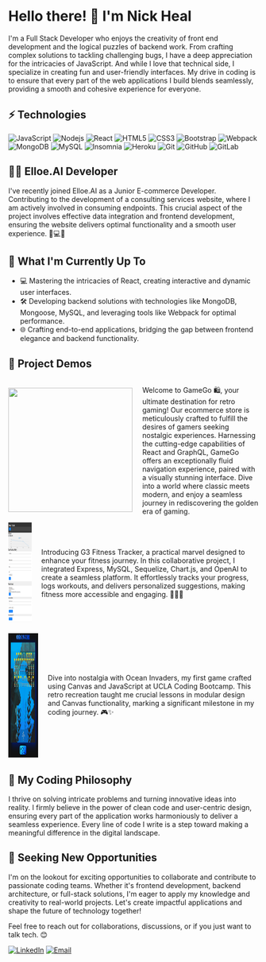 # Hello there! 👋 I'm Nick Heal

I'm a Full Stack Developer who enjoys the creativity of front end development and the logical puzzles of backend work. From crafting complex solutions to tackling challenging bugs, I have a deep appreciation for the intricacies of JavaScript. And while I love that technical side, I specialize in creating fun and user-friendly interfaces. My drive in coding is to ensure that every part of the web applications I build blends seamlessly, providing a smooth and cohesive experience for everyone.

## ⚡ Technologies

![JavaScript](https://img.shields.io/badge/-JavaScript-black?style=flat-square&logo=javascript)
![Nodejs](https://img.shields.io/badge/-Nodejs-black?style=flat-square&logo=Node.js)
![React](https://img.shields.io/badge/-React-black?style=flat-square&logo=react)
![HTML5](https://img.shields.io/badge/-HTML5-E34F26?style=flat-square&logo=html5&logoColor=white)
![CSS3](https://img.shields.io/badge/-CSS3-1572B6?style=flat-square&logo=css3)
![Bootstrap](https://img.shields.io/badge/-Bootstrap-563D7C?style=flat-square&logo=bootstrap)
![Webpack](https://img.shields.io/badge/-Webpack-8DD6F9?style=flat-square&logo=webpack&logoColor=white)
![MongoDB](https://img.shields.io/badge/-MongoDB-black?style=flat-square&logo=mongodb)
![MySQL](https://img.shields.io/badge/-MySQL-black?style=flat-square&logo=mysql)
![Insomnia](https://img.shields.io/badge/-Insomnia-5849BE?style=flat-square&logo=insomnia&logoColor=white)
![Heroku](https://img.shields.io/badge/-Heroku-430098?style=flat-square&logo=heroku)
![Git](https://img.shields.io/badge/-Git-black?style=flat-square&logo=git)
![GitHub](https://img.shields.io/badge/-GitHub-181717?style=flat-square&logo=github)
![GitLab](https://img.shields.io/badge/-GitLab-FCA121?style=flat-square&logo=gitlab)

## 👨‍💻 Elloe.AI Developer

I've recently joined Elloe.AI as a Junior E-commerce Developer. Contributing to the development of a consulting services website, where I am actively involved in consuming endpoints. This crucial aspect of the project involves effective data integration and frontend development, ensuring the website delivers optimal functionality and a smooth user experience. 💼💻🔗

## 🚀 What I'm Currently Up To

- 💻 Mastering the intricacies of React, creating interactive and dynamic user interfaces.
- 🛠️ Developing backend solutions with technologies like MongoDB, Mongoose, MySQL, and leveraging tools like Webpack for optimal performance.
- 🌐 Crafting end-to-end applications, bridging the gap between frontend elegance and backend functionality.

## 🚧 Project Demos

<div style="display: flex; align-items: center;">
    <a href='https://github.com/kwestbrook17/GameGo'><img width="250" height="250" src="./images/ScreenshotGameGo.png"/></a>
    <div style="margin-left: 20px;">
        <p>         
Welcome to GameGo  🛍️, your ultimate destination for retro gaming! Our ecommerce store is meticulously crafted to fulfill the desires of gamers seeking nostalgic experiences. Harnessing the cutting-edge capabilities of React and GraphQL, GameGo offers an exceptionally fluid navigation experience, paired with a visually stunning interface. Dive into a world where classic meets modern, and enjoy a seamless journey in rediscovering the golden era of gaming. 
        </p>
    </div>
</div>

<div style="display: flex; align-items: center;">
    <a href='https://github.com/NickUCLA/G3-Fitness-Tracker'><img width="250" height="200" src="./images/screenshot.g3fitness.png"/></a>
    <div style="margin-left: 20px;">
        <p>
            Introducing G3 Fitness Tracker, a practical marvel designed to enhance your fitness journey. In this collaborative project, I integrated Express, MySQL, Sequelize, Chart.js, and OpenAI to create a seamless platform. It effortlessly tracks your progress, logs workouts, and delivers personalized suggestions, making fitness more accessible and engaging. 🏋️‍♂️✨
        </p>
    </div>
</div>

<div style="margin-top: 20px; display: flex; align-items: center;">
    <a href='https://github.com/kwestbrook17/Ocean-Invaders'><img width="250" height="250" src="./images/screenshotoceanInvaders.png"/></a>
    <div style="margin-left: 20px;">
        <p>
            Dive into nostalgia with Ocean Invaders, my first game crafted using Canvas and JavaScript at UCLA Coding Bootcamp. This retro recreation taught me crucial lessons in modular design and Canvas functionality, marking a significant milestone in my coding journey. 🎮✨
        </p>
    </div>
</div>

## 🌱 My Coding Philosophy

I thrive on solving intricate problems and turning innovative ideas into reality. I firmly believe in the power of clean code and user-centric design, ensuring every part of the application works harmoniously to deliver a seamless experience. Every line of code I write is a step toward making a meaningful difference in the digital landscape.

## 🤝 Seeking New Opportunities

I'm on the lookout for exciting opportunities to collaborate and contribute to passionate coding teams. Whether it's frontend development, backend architecture, or full-stack solutions, I'm eager to apply my knowledge and creativity to real-world projects. Let's create impactful applications and shape the future of technology together!

Feel free to reach out for collaborations, discussions, or if you just want to talk tech. 😊

[![LinkedIn](https://img.shields.io/badge/LinkedIn-0077B5?style=for-the-badge&logo=linkedin&logoColor=white)](https://www.linkedin.com/in/nick-heal-8b7a7128b/)
[![Email](https://img.shields.io/badge/Gmail-D14836?style=for-the-badge&logo=gmail&logoColor=white)](mailto:nheal179@gmail.com)
